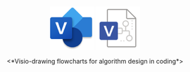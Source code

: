 <p align="center"><img width="100px" src="images/visio.png"> <img width="100px" src="images/vsd.png"></p>
<p align="center"><*Visio-drawing flowcharts for algorithm design in coding*></p>
